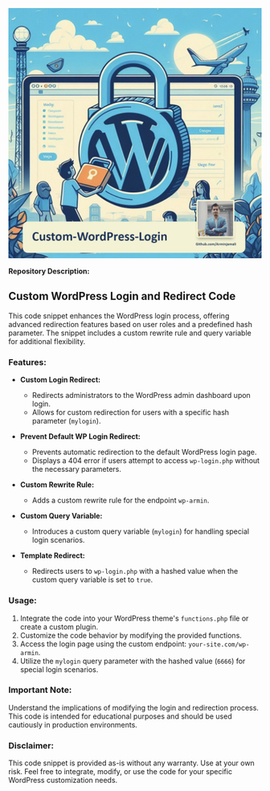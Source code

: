 ![Custom WordPress Login](https://github.com/Arminjamali/Custom-WordPress-Login/blob/main/thumb.jpg)


**Repository Description:**

## Custom WordPress Login and Redirect Code

This code snippet enhances the WordPress login process, offering advanced redirection features based on user roles and a predefined hash parameter. The snippet includes a custom rewrite rule and query variable for additional flexibility.

### Features:

- **Custom Login Redirect:**
  - Redirects administrators to the WordPress admin dashboard upon login.
  - Allows for custom redirection for users with a specific hash parameter (`mylogin`).

- **Prevent Default WP Login Redirect:**
  - Prevents automatic redirection to the default WordPress login page.
  - Displays a 404 error if users attempt to access `wp-login.php` without the necessary parameters.

- **Custom Rewrite Rule:**
  - Adds a custom rewrite rule for the endpoint `wp-armin`.

- **Custom Query Variable:**
  - Introduces a custom query variable (`mylogin`) for handling special login scenarios.

- **Template Redirect:**
  - Redirects users to `wp-login.php` with a hashed value when the custom query variable is set to `true`.

### Usage:

1. Integrate the code into your WordPress theme's `functions.php` file or create a custom plugin.
2. Customize the code behavior by modifying the provided functions.
3. Access the login page using the custom endpoint: `your-site.com/wp-armin`.
4. Utilize the `mylogin` query parameter with the hashed value (`6666`) for special login scenarios.

### Important Note:

Understand the implications of modifying the login and redirection process. This code is intended for educational purposes and should be used cautiously in production environments.

### Disclaimer:

This code snippet is provided as-is without any warranty. Use at your own risk. Feel free to integrate, modify, or use the code for your specific WordPress customization needs.
